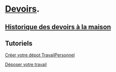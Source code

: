 
# [Devoirs](https://github.com/EdisonLorgues1SD1617/Devoirs/issues).

## [Historique des devoirs à la maison](https://github.com/EdisonLorgues1SD1617/Devoirs/tree/master/Donn%C3%A9es)

## Tutoriels

[Créer votre dépot TravailPersonnel](https://github.com/EdisonLorgues1SD1617/Devoirs/blob/master/Donn%C3%A9es/Tuto%20Devoirs/Cr%C3%A9ationDuD%C3%A9pot.md)

[Déposer votre travail](https://github.com/EdisonLorgues1SD1617/Devoirs/blob/master/Donn%C3%A9es/Tuto%20Devoirs/D%C3%A9potDuDevoir.md)



<!-- [Exemple de document latex](https://fr.sharelatex.com/project/57ce78e75e6c501f33387861). -->
